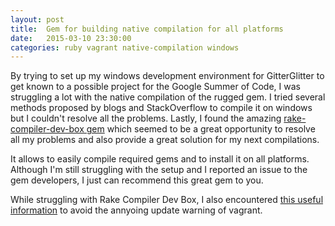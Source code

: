 ```yaml
---
layout: post
title:  Gem for building native compilation for all platforms
date:   2015-03-10 23:30:00
categories: ruby vagrant native-compilation windows
---
```


By trying to set up my windows development environment for GitterGlitter to get known to a possible project for the Google Summer of Code,
I was struggling a lot with the native compilation of the rugged gem. I tried several methods proposed by blogs and StackOverflow to compile it
on windows but I couldn't resolve all the problems. Lastly, I found the amazing [rake-compiler-dev-box gem](https://github.com/tjschuck/rake-compiler-dev-box)
which seemed to be a great opportunity to resolve all my problems and also provide a great solution for my next compilations.

It allows to easily compile required gems and to install it on all platforms. Although I'm still struggling with the setup and I
reported an issue to the gem developers, I just can recommend this great gem to you.

While struggling with Rake Compiler Dev Box, I also encountered [this useful information](http://kvz.io/blog/2013/01/16/vagrant-tip-keep-virtualbox-guest-additions-in-sync/)
to avoid the annyoing update warning of vagrant.

